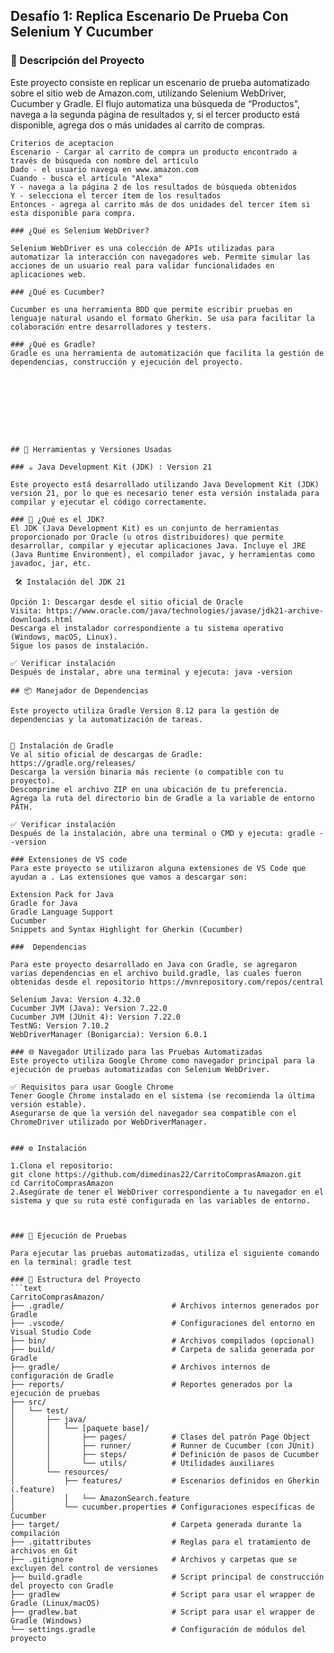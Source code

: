 


## Desafío 1: Replica Escenario De Prueba Con Selenium Y Cucumber

### 🧪 Descripción del Proyecto

Este proyecto consiste en replicar un escenario de prueba automatizado sobre el sitio web de Amazon.com, utilizando Selenium WebDriver, Cucumber y Gradle. El flujo automatiza una búsqueda de “Productos", navega a la segunda página de resultados y, si el tercer producto está disponible, agrega dos o más unidades al carrito de compras.
```text
Criterios de aceptacion
Escenario - Cargar al carrito de compra un producto encontrado a través de búsqueda con nombre del artículo
Dado - el usuario navega en www.amazon.com
Cuando - busca el artículo "Alexa"
Y - navega a la página 2 de los resultados de búsqueda obtenidos
Y - selecciona el tercer ítem de los resultados 
Entonces - agrega al carrito más de dos unidades del tercer ítem si esta disponible para compra.

### ¿Qué es Selenium WebDriver?

Selenium WebDriver es una colección de APIs utilizadas para automatizar la interacción con navegadores web. Permite simular las acciones de un usuario real para validar funcionalidades en aplicaciones web.

### ¿Qué es Cucumber?

Cucumber es una herramienta BDD que permite escribir pruebas en lenguaje natural usando el formato Gherkin. Se usa para facilitar la colaboración entre desarrolladores y testers.

### ¿Qué es Gradle?
Gradle es una herramienta de automatización que facilita la gestión de dependencias, construcción y ejecución del proyecto.









## 🧰 Herramientas y Versiones Usadas

### ☕ Java Development Kit (JDK) : Version 21 

Este proyecto está desarrollado utilizando Java Development Kit (JDK) versión 21, por lo que es necesario tener esta versión instalada para compilar y ejecutar el código correctamente.

### 🔧 ¿Qué es el JDK?
El JDK (Java Development Kit) es un conjunto de herramientas proporcionado por Oracle (u otros distribuidores) que permite desarrollar, compilar y ejecutar aplicaciones Java. Incluye el JRE (Java Runtime Environment), el compilador javac, y herramientas como javadoc, jar, etc.

 🛠️ Instalación del JDK 21

Opción 1: Descargar desde el sitio oficial de Oracle
Visita: https://www.oracle.com/java/technologies/javase/jdk21-archive-downloads.html
Descarga el instalador correspondiente a tu sistema operativo (Windows, macOS, Linux).
Sigue los pasos de instalación.

✅ Verificar instalación
Después de instalar, abre una terminal y ejecuta: java -version

## 📦 Manejador de Dependencias

Este proyecto utiliza Gradle Version 8.12 para la gestión de dependencias y la automatización de tareas.


🔧 Instalación de Gradle
Ve al sitio oficial de descargas de Gradle: https://gradle.org/releases/
Descarga la versión binaria más reciente (o compatible con tu proyecto).
Descomprime el archivo ZIP en una ubicación de tu preferencia.
Agrega la ruta del directorio bin de Gradle a la variable de entorno PATH.

✅ Verificar instalación
Después de la instalación, abre una terminal o CMD y ejecuta: gradle --version

### Extensiones de VS code
Para este proyecto se utilizaron alguna extensiones de VS Code que ayudan a . Las extensiones que vamos a descargar son:

Extension Pack for Java
Gradle for Java
Gradle Language Support
Cucumber
Snippets and Syntax Highlight for Gherkin (Cucumber)

###  Dependencias

Para este proyecto desarrollado en Java con Gradle, se agregaron varias dependencias en el archivo build.gradle, las cuales fueron obtenidas desde el repositorio https://mvnrepository.com/repos/central
 
Selenium Java: Version 4.32.0   
Cucumber JVM (Java): Version 7.22.0
Cucumber JVM (JUnit 4): Version	7.22.0          
TestNG: Version	7.10.2  
WebDriverManager (Bonigarcia): Version 6.0.1

### 🌐 Navegador Utilizado para las Pruebas Automatizadas
Este proyecto utiliza Google Chrome como navegador principal para la ejecución de pruebas automatizadas con Selenium WebDriver.

✅ Requisitos para usar Google Chrome
Tener Google Chrome instalado en el sistema (se recomienda la última versión estable).
Asegurarse de que la versión del navegador sea compatible con el ChromeDriver utilizado por WebDriverManager.


### ⚙️ Instalación

1.Clona el repositorio:
git clone https://github.com/dimedinas22/CarritoComprasAmazon.git
cd CarritoComprasAmazon
2.Asegúrate de tener el WebDriver correspondiente a tu navegador en el sistema y que su ruta esté configurada en las variables de entorno.



### 🚀 Ejecución de Pruebas

Para ejecutar las pruebas automatizadas, utiliza el siguiente comando en la terminal: gradle test

### 📁 Estructura del Proyecto
```text
CarritoComprasAmazon/
├── .gradle/                        # Archivos internos generados por Gradle
├── .vscode/                        # Configuraciones del entorno en Visual Studio Code
├── bin/                            # Archivos compilados (opcional)
├── build/                          # Carpeta de salida generada por Gradle
├── gradle/                         # Archivos internos de configuración de Gradle
├── reports/                        # Reportes generados por la ejecución de pruebas
├── src/
│   └── test/
│       ├── java/
│       │   └── [paquete base]/
│       │       ├── pages/          # Clases del patrón Page Object
│       │       ├── runner/         # Runner de Cucumber (con JUnit)
│       │       ├── steps/          # Definición de pasos de Cucumber
│       │       └── utils/          # Utilidades auxiliares 
│       └── resources/
│           ├── features/           # Escenarios definidos en Gherkin (.feature)
│           │   └── AmazonSearch.feature
│           └── cucumber.properties # Configuraciones específicas de Cucumber
├── target/                         # Carpeta generada durante la compilación
├── .gitattributes                  # Reglas para el tratamiento de archivos en Git
├── .gitignore                      # Archivos y carpetas que se excluyen del control de versiones
├── build.gradle                    # Script principal de construcción del proyecto con Gradle
├── gradlew                         # Script para usar el wrapper de Gradle (Linux/macOS)
├── gradlew.bat                     # Script para usar el wrapper de Gradle (Windows)
└── settings.gradle                 # Configuración de módulos del proyecto
